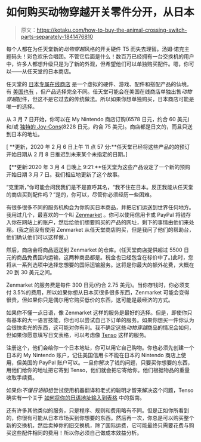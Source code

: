 # 如何购买动物穿越开关零件分开，从日本

> 原文：<https://kotaku.com/how-to-buy-the-animal-crossing-switch-parts-separately-1841476810>

每个人都在为任天堂新的*动物穿越*风格的开关硬件 T5 而失去理智。汤姆·诺克主题码头！彩色欢乐合唱团。不管它后面是什么！数百万已经拥有一台交换机的用户中，许多人都想升级只是为了新的外观，但希望他们可以单独购买配件。嗯，你可以——从任天堂的日本商店。 



任天堂的 [日本专属在线商店](https://store.nintendo.co.jp/) 是一个虚拟的硬件、游戏、配件和搭配产品的仙境。有 [美国也有](http://store.nintendo.com) ，但产品选择完全不同。任天堂可能会在美国在线商店单独出售*动物穿越*配件，但这不是它过去的传统做法。所以如果你想单独购买，日本商店可能是唯一的选择。

从 3 月 7 日开始，你可以在 My Nintendo 商店订购(6578 日元，约合 60 美元)和/或 [独特的 Joy-Cons](https://store.nintendo.co.jp/item/HAC_8_JASAD.html)(8228 日元，约合 75 美元)。商店都是日文的，而且只送到日本的地址。

[ **更新，2020 年 2 月 6 日上午 11 点 57 分:**任天堂已经将这些产品的的预订开始日期从 2 月 8 日推迟到未来某个未指定的日期。]

【**更新:2020 年 3 月 4 日晚上 9:21:**任天堂为这些产品设定了一个新的预购开始日期 3 月 7 日。我们相应地更新了这个故事。

“克里斯，”你可能会问我我们是不是直呼其名，“我不住在日本。反正我能从任天堂的商店买到配件吗？”是的，你可以，尽管你必须经历一些困难。

有很多很多不同的服务机构会为你购买日本商品，并把它们运送到世界任何地方。我用过几个，最喜欢的一个叫 [Zenmarket](http://www.zenmarket.jp) 。你可以使用信用卡或 PayPal 将钱存入你在网站上的账户，然后给他们想要购买的产品的网址，剩下的事情由他们来处理。(我之前没有使用 Zenmarket 从任天堂商店购买，但是我问了他们的帮助台，他们确认他们可以这样做。)

然后，商店会将商品运送到 Zenmarket 的仓库。(任天堂商店提供超过 5500 日元的商品免费国内运输，这两种商品都是。税金也已经包含在标价中了。)此时，您将从一系列选项中选择您想要的国际运输服务。这将是你最大的额外花费，大概在 20 到 30 美元之间。

Zenmarket 的服务费是每件 300 日元(约合 2.75 美元)。当你存钱时，你必须支付 3.5%的费用，所以如果你想从日本买很多很多东西，Zenmarket 可能会变得很贵，但如果你只是偶尔用它购买低价的东西，这可能是最经济的方式。

如果你不懂一点日语，像 Zenmarket 这样的服务是最好的选择。但是，即使你只有基本的大一语言技能，你也可以尝试自己下订单的服务。如果你想买一件你认为会很快卖光的东西，这可能对你有利。我不确定这些*动物穿越*商品的情况会如何，但如果你愿意填写日文表格，可以考虑像 [Tenso](https://www.tenso.com/en) 这样的服务。

注册这个，他们会给你一个日本地址，你可以用它自己购物。你也必须先创建一个日本的 My Nintendo 账户，记住美国信用卡不能在日本的 Nintendo 商店上使用，但美国的 PayPal 账户可以。一旦你解决了钱的问题，只要买你想要的东西，用他们给你的地址把它寄到 Tenso，他们就会把它寄给你。他们根据物品的重量收取手续费。

如果你*不懂日语*却想尝试使用机器翻译和老式的聪明才智来解决这个问题，Tenso 确实有一个关于 [如何将你的日语地址输入到表格](https://www.tenso.com/en/my_page/address) 中的指南。

还有许多其他类似的服务，只是程序、规则和费用略有不同。但是正如你所看到的，你很有可能从日本市场买到你想要的东西。然后再一次，你总是可以购买整个新的交换机，然后卖掉你的旧交换机，除了国际运费，它可能最终只需要花费与购买这些配件相同的费用！所以你必须自己做成本效益分析。